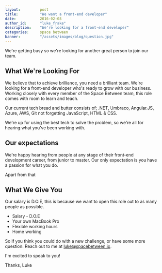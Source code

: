 ```yaml
---
layout:         post
title:          "We want a front-end developer"
date:           2016-02-08
author_id:      "luke_frake"
description:    "We're looking for a front-end developer"
categories:     space between
banner:         "/assets/images/blog/question.jpg"
---
```


We're getting busy so we're looking for another great person to join our team.

## What We're Looking For

We believe that to achieve brilliance, you need a brilliant team. We're looking for a front-end developer who's ready to grow with our business. Working closely with every member of the Space Between team, this role comes with room to learn and teach.

Our current tech bread and butter consists of; .NET, Umbraco, Angular.JS, Azure, AWS, Git not forgetting JavaScript, HTML & CSS.

We're up for using the best tech to solve the problem, so we're all for hearing what you've been working with.

## Our expectations

We're happy hearing from people at any stage of their front-end development career, from junior to master. Our only expectation is you have a passion for what you do.

Apart from that

## What We Give You

Our salary is D.O.E, this is because we want to open this role out to as many people as possible.

* Salary - D.O.E
* Your own MacBook Pro
* Flexible working hours
* Home working

So if you think you could do with a new challenge, or have some more question. Reach out to me at <a href="mailto:luke@spacebetween.io">luke@spacebetween.io</a>.

I'm excited to speak to you!

Thanks,
Luke